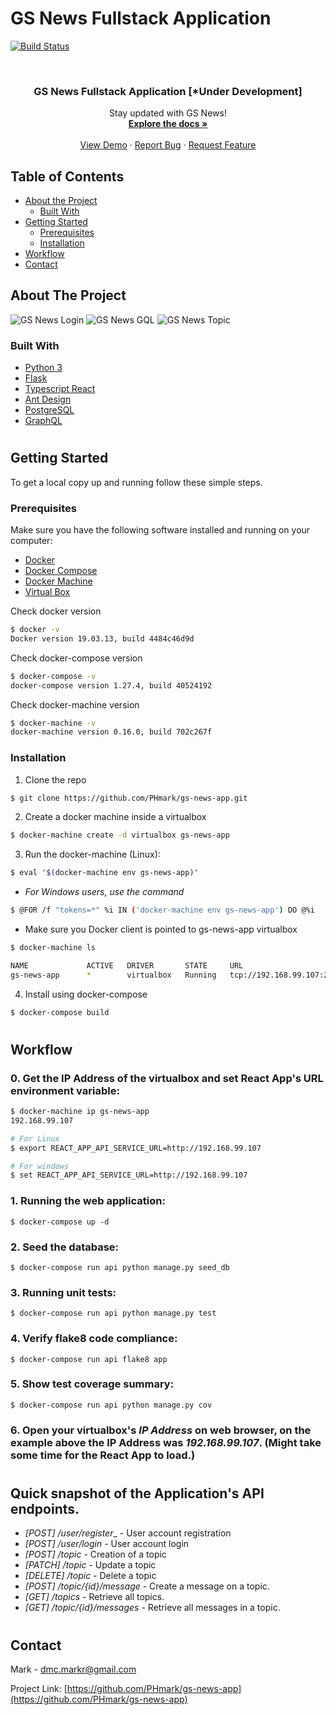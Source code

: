 # GS News Fullstack Application

[![Build Status](https://travis-ci.com/PHMark/gs-news-app.svg?branch=main)](https://travis-ci.com/1byte-yoda/gs-news-app)


<!-- PROJECT LOGO -->
<br />
<p align="center">
  <!-- <a href="https://github.com/PHmark/gs-news-app">
    <img src="images/logo.png" alt="Logo" width="80" height="80">
  </a> -->

  <h3 align="center">GS News Fullstack Application [*Under Development]</h3>

  <p align="center">
    Stay updated with GS News!
    <br />
    <a href="https://github.com/PHmark/gs-news-app"><strong>Explore the docs »</strong></a>
    <br />
    <br />
    <a href="https://github.com/PHmark/gs-news-app">View Demo</a>
    ·
    <a href="https://github.com/PHmark/gs-news-app/issues">Report Bug</a>
    ·
    <a href="https://github.com/PHmark/gs-news-app/issues">Request Feature</a>
  </p>
</p>

<!-- TABLE OF CONTENTS -->
## Table of Contents

* [About the Project](#about-the-project)
  * [Built With](#built-with)
* [Getting Started](#getting-started)
  * [Prerequisites](#prerequisites)
  * [Installation](#installation)
* [Workflow](#workflow)
* [Contact](#contact)

<!-- ABOUT THE PROJECT -->
## About The Project

![GS News Login](images/login-screen.png)
![GS News GQL](images/user-profile-screen.png)
![GS News Topic](images/topic-screen.png)


### Built With

* [Python 3](https://www.python.org/)
* [Flask](https://flask.palletsprojects.com/en/1.1.x/)
* [Typescript React](https://reactjs.org/)
* [Ant Design](https://ant.design/)
* [PostgreSQL](https://www.postgresql.org/)
* [GraphQL](https://graphql.org/)

#
<!-- GETTING STARTED -->
## Getting Started

To get a local copy up and running follow these simple steps.

### Prerequisites

Make sure you have the following software installed and running on your computer:
* [Docker](https://docs.docker.com/get-docker/)
* [Docker Compose](https://docs.docker.com/compose/install/)
* [Docker Machine](https://docs.docker.com/machine/install-machine)
* [Virtual Box](https://www.virtualbox.org/wiki/Downloads)

Check docker version
```sh
$ docker -v
Docker version 19.03.13, build 4484c46d9d
```

Check docker-compose version
```sh
$ docker-compose -v
docker-compose version 1.27.4, build 40524192
```

Check docker-machine version
```sh
$ docker-machine -v
docker-machine version 0.16.0, build 702c267f
```

### Installation

1. Clone the repo
```sh
$ git clone https://github.com/PHmark/gs-news-app.git
```
2. Create a docker machine inside a virtualbox
```sh
$ docker-machine create -d virtualbox gs-news-app
```
3. Run the docker-machine (Linux):
```sh
$ eval "$(docker-machine env gs-news-app)"
```
- _For Windows users, use the command_
```sh
$ @FOR /f "tokens=*" %i IN ('docker-machine env gs-news-app') DO @%i
```
* Make sure you Docker client is pointed to gs-news-app virtualbox
```sh
$ docker-machine ls

NAME             ACTIVE   DRIVER       STATE     URL                         SWARM   DOCKER      ERRORS   
gs-news-app      *        virtualbox   Running   tcp://192.168.99.107:2376           v19.03.12

```
4. Install using docker-compose
```sh
$ docker-compose build
```

#
<!-- USAGE EXAMPLES -->
## Workflow
### 0. Get the IP Address of the virtualbox and set React App's URL environment variable:
```sh
$ docker-machine ip gs-news-app
192.168.99.107

# For Linux
$ export REACT_APP_API_SERVICE_URL=http://192.168.99.107

# For windows
$ set REACT_APP_API_SERVICE_URL=http://192.168.99.107
```

### 1. Running the web application:
```
$ docker-compose up -d
```

### 2. Seed the database:
```
$ docker-compose run api python manage.py seed_db
```

### 3. Running unit tests:
```
$ docker-compose run api python manage.py test
```

### 4. Verify flake8 code compliance:
```
$ docker-compose run api flake8 app
```

### 5. Show test coverage summary:
```
$ docker-compose run api python manage.py cov
```

### 6. Open your virtualbox's _IP Address_ on web browser, on the example above the IP Address was _192.168.99.107_. (Might take some time for the React App to load.)

#
## Quick snapshot of the Application's API endpoints.
* _[POST] /user/register__ - User account registration
* _[POST] /user/login_ - User account login
* _[POST] /topic_ - Creation of a topic
* _[PATCH] /topic_ - Update a topic
* _[DELETE] /topic_ - Delete a topic
* _[POST] /topic/{id}/message_ - Create a message on a topic.
* _[GET] /topics_ - Retrieve all topics.
*  _[GET] /topic/{id}/messages_ - Retrieve all messages in a topic.
#
<!-- CONTACT -->
## Contact

Mark - dmc.markr@gmail.com

Project Link: [https://github.com/PHmark/gs-news-app](https://github.com/PHmark/gs-news-app)



<!-- MARKDOWN LINKS & IMAGES -->
<!-- https://www.markdownguide.org/basic-syntax/#reference-style-links -->
[product-screenshot]: images/screenshot.png
